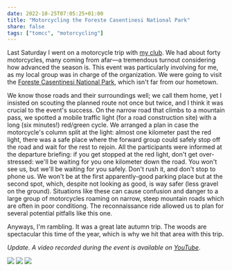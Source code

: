 ```yaml
---
date: 2022-10-25T07:05:25+01:00
title: "Motorcycling the Foreste Casentinesi National Park"
share: false
tags: ["tomcc", "motorcycling"]
---
```

Last Saturday I went on a motorcycle trip with [my club][2]. We had about forty
motorcycles, many coming from afar—a tremendous turnout considering how
advanced the season is. This event was particularly involving for me, as my
local group was in charge of the organization. We were going to visit the
[Foreste Casentinesi National Park][1], which isn't far from our hometown. 

We know those roads and their surroundings well; we call them home, yet
I insisted on scouting the planned route not once but twice, and I think it was
crucial to the event's success. On the narrow road that climbs to a mountain
pass, we spotted a mobile traffic light (for a road construction site) with
a long (six minutes!) red/green cycle. We arranged a plan in case the
motorcycle's column split at the light: almost one kilometer past the red
light, there was a safe place where the forward group could safely stop off the
road and wait for the rest to rejoin. All the participants were informed at the
departure briefing: if you get stopped at the red light, don't get
over-stressed: we'll be waiting for you one kilometer down the road. You won't
see us, but we'll be waiting for you safely. Don't rush it, and don't stop to
phone us. We won't be at the first apparently-good parking place but at the
second spot, which, despite not looking as good, is way safer (less gravel on
the ground). Situations like these can cause confusion and danger to a large
group of motorcycles roaming on narrow, steep mountain roads which are often in
poor conditiong. The reconnaissance ride allowed us to plan for several
potential pitfalls like this one.

Anyways, I'm rambling. It was a great late autumn trip. The woods are
spectacular this time of the year, which is why we hit that area with this
trip.

*Update. A video recorded during the event is available on [YouTube](https://www.youtube.com/watch?v=rDoGXW9K7IM)*.

![](/images/foreste-casentinesi-tomcc-3.jpg)
![](/images/foreste-casentinesi-tomcc-2.jpg)
![](/images/foreste-casentinesi-tomcc-1.jpg)



 [1]: https://it.wikipedia.org/wiki/Parco_nazionale_delle_Foreste_Casentinesi%2C_Monte_Falterona_e_Campigna
 [2]: https://tomccitalia.org
 [rss]: https://nicolaiarocci.com/index.xml
 [tw]: http://twitter.com/nicolaiarocci
 [nl]: https://buttondown.email/nicolaiarocci
